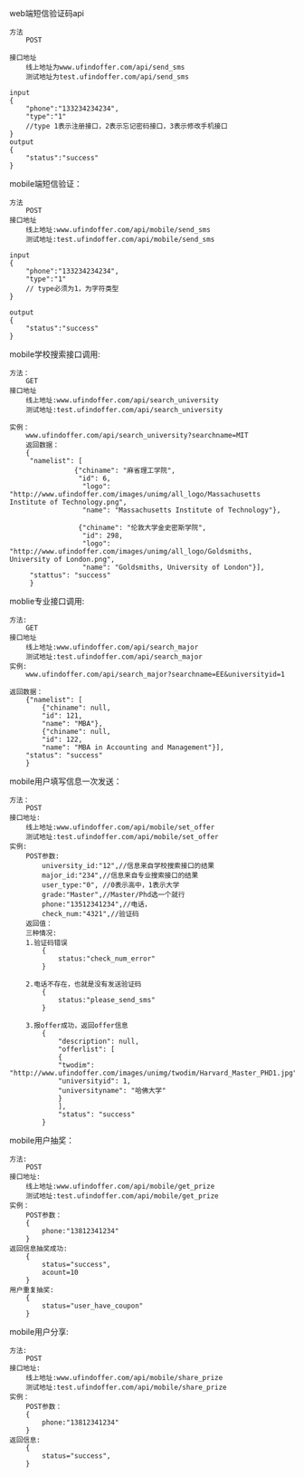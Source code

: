 web端短信验证码api

    方法
        POST
        
    接口地址
        线上地址为www.ufindoffer.com/api/send_sms
        测试地址为test.ufindoffer.com/api/send_sms
        
    input
    {
        "phone":"133234234234",
        "type":"1"
        //type 1表示注册接口，2表示忘记密码接口，3表示修改手机接口
    }
    output
    {
        "status":"success"
    }
    
mobile端短信验证：

    方法
        POST
    接口地址
        线上地址:www.ufindoffer.com/api/mobile/send_sms
        测试地址:test.ufindoffer.com/api/mobile/send_sms
        
    input
    {
        "phone":"133234234234",
        "type":"1"
        // type必须为1，为字符类型
    }
    
    output
    {
        "status":"success"
    }
    
mobile学校搜索接口调用:

    方法：
        GET
    接口地址
        线上地址:www.ufindoffer.com/api/search_university
        测试地址:test.ufindoffer.com/api/search_university
        
    实例：
        www.ufindoffer.com/api/search_university?searchname=MIT
        返回数据：
        {
         "namelist": [
                    {"chiname": "麻省理工学院",
                     "id": 6,
                      "logo": "http://www.ufindoffer.com/images/unimg/all_logo/Massachusetts Institute of Technology.png",
                      "name": "Massachusetts Institute of Technology"},
                      
                     {"chiname": "伦敦大学金史密斯学院",
                      "id": 298,
                      "logo": "http://www.ufindoffer.com/images/unimg/all_logo/Goldsmiths, University of London.png",
                      "name": "Goldsmiths, University of London"}],
         "stattus": "success"
         }
        
        

moblie专业接口调用:

    方法:
        GET
    接口地址
        线上地址:www.ufindoffer.com/api/search_major
        测试地址:test.ufindoffer.com/api/search_major
    实例:
        www.ufindoffer.com/api/search_major?searchname=EE&universityid=1
        
    返回数据：
        {"namelist": [
            {"chiname": null,
            "id": 121,
            "name": "MBA"},
            {"chiname": null,
            "id": 122,
            "name": "MBA in Accounting and Management"}],
        "status": "success"
        }


mobile用户填写信息一次发送：

    方法：
        POST
    接口地址:
        线上地址:www.ufindoffer.com/api/mobile/set_offer
        测试地址:test.ufindoffer.com/api/mobile/set_offer
    实例:
        POST参数:
            university_id:"12",//信息来自学校搜索接口的结果
            major_id:"234",//信息来自专业搜索接口的结果
            user_type:"0", //0表示高中，1表示大学
            grade:"Master",//Master/Phd选一个就行
            phone:"13512341234",//电话，
            check_num:"4321",//验证码
        返回值：
        三种情况:
        1.验证码错误
            {
                status:"check_num_error"
            }
        
        2.电话不存在，也就是没有发送验证码
            {
                status:"please_send_sms"
            }
        
        3.报offer成功，返回offer信息
            {
                "description": null,
                "offerlist": [
                {
                "twodim": "http://www.ufindoffer.com/images/unimg/twodim/Harvard_Master_PHD1.jpg",
                "universityid": 1,
                "universityname": "哈佛大学"
                }
                ],
                "status": "success"
            }

mobile用户抽奖：

    方法:
        POST
    接口地址:
        线上地址:www.ufindoffer.com/api/mobile/get_prize
        测试地址:test.ufindoffer.com/api/mobile/get_prize
    实例：
        POST参数：
        {
            phone:"13812341234"
        }
    返回信息抽奖成功:
        {
            status="success",
            acount=10
        }
    用户重复抽奖:
        {
            status="user_have_coupon"
        }
    

mobile用户分享:
    
    方法:
        POST
    接口地址:
        线上地址:www.ufindoffer.com/api/mobile/share_prize
        测试地址:test.ufindoffer.com/api/mobile/share_prize
    实例：
        POST参数：
        {
            phone:"13812341234"
        }
    返回信息:
        {
            status="success",
        }

        
        